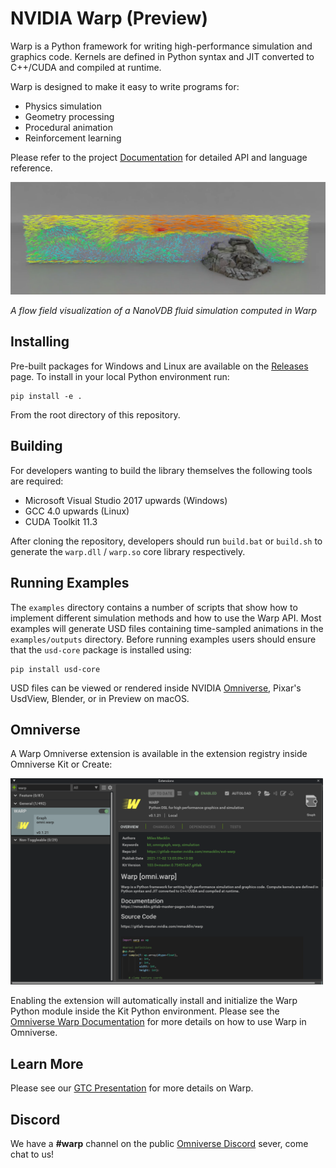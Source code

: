 # NVIDIA Warp (Preview)

Warp is a Python framework for writing high-performance simulation and graphics code. Kernels are defined in Python syntax and JIT converted to C++/CUDA and compiled at runtime.

Warp is designed to make it easy to write programs for:

* Physics simulation
* Geometry processing
* Procedural animation
* Reinforcement learning

Please refer to the project [Documentation](https://nvidia.github.io/warp/) for detailed API and language reference.

<img src="./docs/img/nvdb_flow.png"/>

_A flow field visualization of a NanoVDB fluid simulation computed in Warp_

## Installing

Pre-built packages for Windows and Linux are available on the [Releases](https://github.com/NVIDIA/warp) page. To install in your local Python environment run:

    pip install -e .

From the root directory of this repository.

## Building

For developers wanting to build the library themselves the following tools are required:

* Microsoft Visual Studio 2017 upwards (Windows)
* GCC 4.0 upwards (Linux)
* CUDA Toolkit 11.3

After cloning the repository, developers should run `build.bat` or `build.sh` to generate the `warp.dll` / `warp.so` core library respectively.

## Running Examples

The `examples` directory contains a number of scripts that show how to implement different simulation methods and how to use the Warp API. Most examples will generate USD files containing time-sampled animations in the ``examples/outputs`` directory. Before running examples users should ensure that the ``usd-core`` package is installed using:

    pip install usd-core
    
USD files can be viewed or rendered inside NVIDIA [Omniverse](https://developer.nvidia.com/nvidia-omniverse-platform), Pixar's UsdView, Blender, or in Preview on macOS.


## Omniverse

A Warp Omniverse extension is available in the extension registry inside Omniverse Kit or Create:

<img src="./docs/img/omniverse.png" width=500px/>

Enabling the extension will automatically install and initialize the Warp Python module inside the Kit Python environment. Please see the [Omniverse Warp Documentation](http://docs.omniverse.nvidia.com/extensions/warp.html) for more details on how to use Warp in Omniverse.

## Learn More

Please see our [GTC Presentation](https://www.nvidia.com/gtc/session-catalog/?search=warp&tab.scheduledorondemand=1583520458947001NJiE&search=warp#/session/16384065793850013gEx) for more details on Warp.

## Discord

We have a **#warp** channel on the public [Omniverse Discord](https://discord.com/invite/XWQNJDNuaC) sever, come chat to us!





